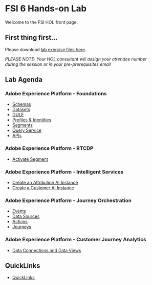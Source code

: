 # FSI 6 Hands-on Lab

Welcome to the FSI HOL front page.

## First thing first...

Please download [lab exercise files here](https://github.com/adobe/AEP-Hands-on-Labs/blob/master/labs/fsi6/lab_downloads.md).

*PLEASE NOTE: Your HOL consultant will assign your attendee number during the session or in your pre-prerequisites email*

## Lab Agenda

### Adobe Experience Platform - Foundations
 - [Schemas](https://github.com/adobe/AEP-Hands-on-Labs/blob/master/labs/fsi6/Foundations/Schemas.md)
 - [Datasets](https://github.com/adobe/AEP-Hands-on-Labs/blob/master/labs/fsi6/Foundations/Datasets.md)
 - [DULE](https://github.com/adobe/AEP-Hands-on-Labs/blob/master/labs/fsi6/Foundations/DULE.md)
 - [Profiles & Identities](https://github.com/adobe/AEP-Hands-on-Labs/blob/master/labs/fsi6/Foundations/Profiles.md)
 - [Segments](https://github.com/adobe/AEP-Hands-on-Labs/blob/master/labs/fsi6/Foundations/Segments.md)
 - [Query Service](https://github.com/adobe/AEP-Hands-on-Labs/blob/master/labs/fsi6/Foundations/DeepDive%20QueryService.md)
 - [APIs](https://github.com/adobe/AEP-Hands-on-Labs/blob/master/labs/fsi6/Foundations/APIs.md)

### Adobe Experience Platform - RTCDP
- [Activate Segment](https://github.com/adobe/AEP-Hands-on-Labs/blob/master/labs/fsi6/Foundations/destinations.md)

### Adobe Experience Platform - Intelligent Services
- [Create an Attribution AI Instance](https://github.com/adobe/AEP-Hands-on-Labs/blob/master/labs/fsi6/Intelligent%20Services/attributionai.md)
- [Create a Customer AI Instance](https://github.com/adobe/AEP-Hands-on-Labs/blob/master/labs/fsi6/Intelligent%20Services/Customer%20AI.md)

### Adobe Experience Platform - Journey Orchestration
 - [Events](https://github.com/adobe/AEP-Hands-on-Labs/blob/master/labs/fsi6/Journey%20Orchestration/Exercise1-Events.md)
 - [Data Sources](https://github.com/adobe/AEP-Hands-on-Labs/blob/master/labs/fsi6/Journey%20Orchestration/Exercise2-DataSources.md)
 - [Actions](https://github.com/adobe/AEP-Hands-on-Labs/blob/master/labs/fsi6/Journey%20Orchestration/Exercise3-Action.md)
 - [Journeys](https://github.com/adobe/AEP-Hands-on-Labs/tree/master/labs/fsi6/Journey%20Orchestration)


### Adobe Experience Platform - Customer Journey Analytics
 - [Data Connections and Data Views](https://github.com/adobe/AEP-Hands-on-Labs/blob/master/labs/fsi6/CJA/Home.md)
 
## QuickLinks

 - [QuickLinks](https://github.com/adobe/AEP-Hands-on-Labs/blob/master/labs/quicklinks/quicklinks_fsi.md)
